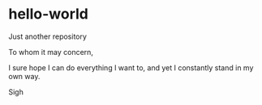 # hello-world
Just another repository

To whom it may concern,

I sure hope I can do everything I want to, and yet I constantly stand in my own way. 

Sigh
